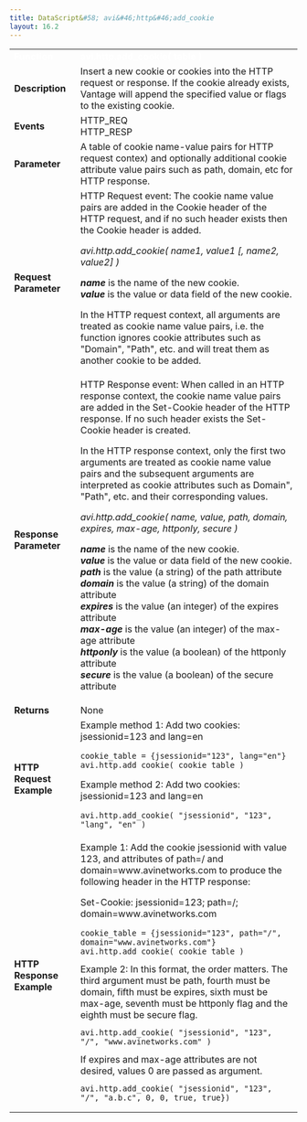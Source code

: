 ```yaml
---
title: DataScript&#58; avi&#46;http&#46;add_cookie
layout: 16.2
---
```

<table class="table table-hover table table-bordered table-hover">  
<tbody>          
<tr>   
<td><font size="3" color="white"><strong>Function</strong></font></td>
<td><font color="white"><b>avi.http.add_cookie( table )</b></font></td>
</tr>
<tr>   
<td><font size="3"><strong>Description</strong></font></td>
<td>Insert a new cookie or cookies into the HTTP request or response. If the cookie already exists, Vantage will append the specified value or flags to the existing cookie.</td>
</tr>
<tr>   
<td><font size="3"><strong>Events</strong></font></td>
<td>HTTP_REQ<br> HTTP_RESP</td>
</tr>
<tr>   
<td><font size="3"><strong>Parameter</strong></font></td>
<td>A table of cookie name-value pairs for HTTP request contex) and optionally additional cookie attribute value pairs such as path, domain, etc for HTTP response.</td>
</tr>
<tr>   
<td><font size="3"><strong>Request Parameter</strong></font></td>
<td>HTTP Request event:  The cookie name value pairs are added in the Cookie header of the HTTP request, and if no such header exists then the Cookie header is added.<p></p> <p><em>avi.http.add_cookie( name1, value1 [, name2, value2] )</em></p> <p><strong><em>name</em></strong> is the name of the new cookie.<br> <strong><em>value</em></strong> is the value or data field of the new cookie.</p> <p>In the HTTP request context, all arguments are treated as cookie name value pairs, i.e. the function ignores cookie attributes such as "Domain", "Path", etc. and will treat them as another cookie to be added.</p></td>
</tr>
<tr>   
<td><font size="3"><strong>Response Parameter</strong></font></td>
<td>HTTP Response event:  When called in an HTTP response context, the cookie name value pairs are added in the Set-Cookie header of the HTTP response. If no such header exists the Set-Cookie header is created.<p></p> <p>In the HTTP response context, only the first two arguments are treated as cookie name value pairs and the subsequent arguments are interpreted as cookie attributes such as Domain",  "Path", etc. and their corresponding values.</p> <p><em>avi.http.add_cookie( name, value, path, domain, expires, max-age, httponly, secure )</em></p> <p><em><strong>name</strong></em> is the name of the new cookie.<br> <strong><em>value</em></strong> is the value or data field of the new cookie.<br> <strong><em>path</em></strong> is the value (a string) of the path attribute<br> <strong><em>domain</em></strong> is the value (a string) of the domain attribute<br> <strong><em>expires</em></strong> is the value (an integer) of the expires attribute<br> <strong><em>max-age</em></strong> is the value (an integer) of the max-age attribute<br> <strong><em>httponly</em></strong> is the value (a boolean) of the httponly attribute<br> <strong><em>secure</em></strong> is the value (a boolean) of the secure attribute</p></td>
</tr>
<tr>   
<td><font size="3"><strong>Returns</strong></font></td>
<td>None</td>
</tr>
<tr>   
<td><font size="3"><strong>HTTP Request Example</strong></font></td>
<td>Example method 1:  Add two cookies: jsessionid=123 and lang=en<p></p> 
<!-- Crayon Syntax Highlighter v2.7.1 --> <pre><code class="language-lua">cookie_table = {jsessionid="123", lang="en"}
avi.http.add_cookie( cookie_table )</code></pre> 
<!-- [Format Time: 0.0015 seconds] --> <p> Example method 2:  Add two cookies: jsessionid=123 and lang=en</p> 
<!-- Crayon Syntax Highlighter v2.7.1 --> <pre><code class="language-lua">avi.http.add_cookie( "jsessionid", "123", "lang", "en" )</code></pre> 
<!-- [Format Time: 0.0011 seconds] --> <p> </p></td>
</tr>
<tr>   
<td><font size="3"><strong>HTTP Response Example</strong></font></td>
<td>Example 1:  Add the cookie jsessionid with value 123, and attributes of path=/ and domain=www.avinetworks.com to produce the following header in the HTTP response:<p></p> <p>Set-Cookie: jsessionid=123; path=/; domain=www.avinetworks.com<br> 
 <!-- Crayon Syntax Highlighter v2.7.1 --> </p><pre><code class="language-lua">cookie_table = {jsessionid="123", path="/", domain="www.avinetworks.com"}
avi.http.add_cookie( cookie_table )</code></pre> 
<!-- [Format Time: 0.0015 seconds] --> <span style="font-weight: 400;">Example 2:  In this format, the order matters. The third argument must be path, fourth must be domain, fifth must be expires, sixth must be max-age, seventh must be httponly flag and the eighth must be secure flag.<br> 
 <!-- Crayon Syntax Highlighter v2.7.1 --> <pre><code class="language-lua">avi.http.add_cookie( "jsessionid", "123", "/", "www.avinetworks.com" )</code></pre> 
 <!-- [Format Time: 0.0010 seconds] --> <span style="font-weight: 400;">If expires and max-age attributes are not desired, values 0 are passed as argument.<br> 
  <!-- Crayon Syntax Highlighter v2.7.1 --> <pre><code class="language-lua">avi.http.add_cookie( "jsessionid", "123", "/", "a.b.c", 0, 0, true, true})</code></pre> 
  <!-- [Format Time: 0.0015 seconds] --> </span></span></td>
</tr>
</tbody>
</table> 